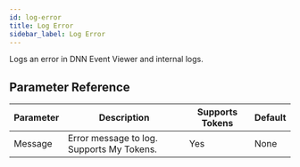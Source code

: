 ```yaml
---
id: log-error
title: Log Error
sidebar_label: Log Error
---
```



Logs an error in DNN Event Viewer and internal logs.

## Parameter Reference
| Parameter | Description | Supports Tokens | Default |
| -- | -- | -- | -- |
| Message | Error message to log. Supports My Tokens. | Yes | None |
